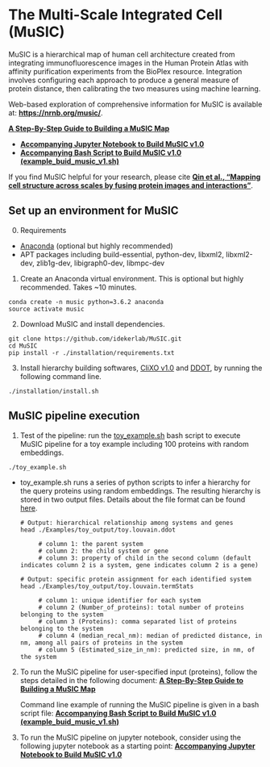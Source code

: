 # The Multi-Scale Integrated Cell (MuSIC)

MuSIC is a hierarchical map of human cell architecture created from integrating immunofluorescence images in the Human Protein Atlas with affinity purification experiments from the BioPlex resource. Integration involves configuring each approach to produce a general measure of protein distance, then calibrating the two measures using machine learning.

Web-based exploration of comprehensive information for MuSIC is available at: **https://nrnb.org/music/**.

**[A Step-By-Step Guide to Building a MuSIC Map](https://github.com/idekerlab/MuSIC/wiki/A-Step-By-Step-Guide-to-Building-a-MuSIC-Map)**
- **[Accompanying Jupyter Notebook to Build MuSIC v1.0](https://github.com/idekerlab/MuSIC/blob/master/Step-by-step%20guide%20to%20build%20MuSIC%20v1.ipynb?)**
- **[Accompanying Bash Script to Build MuSIC v1.0 (example_buid_music_v1.sh)](https://github.com/idekerlab/MuSIC/blob/master/example_buid_music_v1.sh)**

If you find MuSIC helpful for your research, please cite **[Qin et al., “Mapping cell structure across scales by fusing protein images and interactions”](https://www.biorxiv.org/cgi/content/short/2020.06.21.163709v1)**.


## Set up an environment for MuSIC

0. Requirements
- [Anaconda](https://www.anaconda.com/products/individual#Downloads) (optional but highly recommended)
- APT packages including build-essential, python-dev, libxml2, libxml2-dev, zlib1g-dev, libigraph0-dev, libmpc-dev


1. Create an Anaconda virtual environment. This is optional but highly recommended. Takes ~10 minutes.
```
conda create -n music python=3.6.2 anaconda
source activate music
```

2. Download MuSIC and install dependencies.

```
git clone https://github.com/idekerlab/MuSIC.git
cd MuSIC
pip install -r ./installation/requirements.txt
```

3. Install hierarchy building softwares, [CliXO v1.0](https://github.com/fanzheng10/CliXO-1.0) and [DDOT](https://github.com/michaelkyu/ddot), by running the following command line.

```
./installation/install.sh
```



## MuSIC pipeline execution

1. Test of the pipeline: run the [toy_example.sh](https://github.com/idekerlab/MuSIC/blob/master/toy_example.sh) bash script to execute MuSIC pipeline for a toy example including 100 proteins with random embeddings.
```
./toy_example.sh
```
   * toy_example.sh runs a series of python scripts to infer a hierarchy for the query proteins using random embeddings. The resulting hierarchy is stored in two output files. Details about the file format can be found [here](https://github.com/idekerlab/MuSIC/wiki/A-Step-By-Step-Guide-to-Building-a-MuSIC-Map#output-file-outprefixlouvainddot).
        ```
        # Output: hierarchical relationship among systems and genes
        head ./Examples/toy_output/toy.louvain.ddot

             # column 1: the parent system
             # column 2: the child system or gene
             # column 3: property of child in the second column (default indicates column 2 is a system, gene indicates column 2 is a gene)

        # Output: specific protein assignment for each identified system
        head ./Examples/toy_output/toy.louvain.termStats

             # column 1: unique identifier for each system
             # column 2 (Number_of_proteins): total number of proteins belonging to the system
             # column 3 (Proteins): comma separated list of proteins belonging to the system
             # column 4 (median_recal_nm): median of predicted distance, in nm, among all pairs of proteins in the system
             # column 5 (Estimated_size_in_nm): predicted size, in nm, of the system
        ```     

2. To run the MuSIC pipeline for user-specified input (proteins), follow the steps detailed in the following document:
   **[A Step-By-Step Guide to Building a MuSIC Map](https://github.com/idekerlab/MuSIC/wiki/A-Step-By-Step-Guide-to-Building-a-MuSIC-Map)**

   Command line example of running the MuSIC pipeline is given in a bash script file: 
   **[Accompanying Bash Script to Build MuSIC v1.0 (example_buid_music_v1.sh)](https://github.com/idekerlab/MuSIC/blob/master/example_buid_music_v1.sh)**


3. To run the MuSIC pipeline on jupyter notebook, consider using the following jupyter notebook as a starting point:
   **[Accompanying Jupyter Notebook to Build MuSIC v1.0](https://github.com/idekerlab/MuSIC/blob/master/Step-by-step%20guide%20to%20build%20MuSIC%20v1.ipynb?)**



